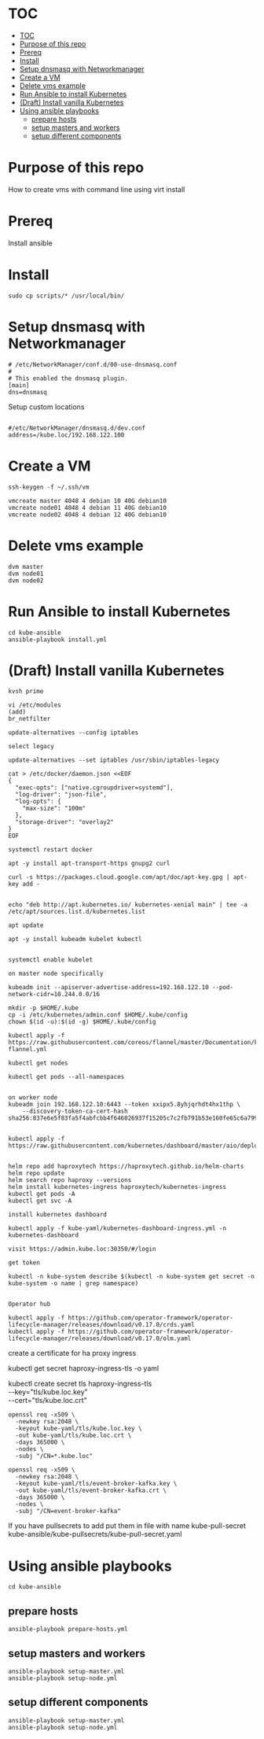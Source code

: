 

# TOC

- [TOC](#toc)
- [Purpose of this repo](#purpose-of-this-repo)
- [Prereq](#prereq)
- [Install](#install)
- [Setup dnsmasq with Networkmanager](#setup-dnsmasq-with-networkmanager)
- [Create a VM](#create-a-vm)
- [Delete vms example](#delete-vms-example)
- [Run Ansible to install Kubernetes](#run-ansible-to-install-kubernetes)
- [(Draft) Install vanilla Kubernetes](#draft-install-vanilla-kubernetes)
- [Using ansible playbooks](#using-ansible-playbooks)
  - [prepare hosts](#prepare-hosts)
  - [setup masters and workers](#setup-masters-and-workers)
  - [setup different components](#setup-different-components)


# Purpose of this repo 

How to create vms with command line using virt install

# Prereq 

Install ansible

# Install

```
sudo cp scripts/* /usr/local/bin/

```

# Setup dnsmasq with Networkmanager

```
# /etc/NetworkManager/conf.d/00-use-dnsmasq.conf
#
# This enabled the dnsmasq plugin.
[main]
dns=dnsmasq

```

Setup custom locations

```

#/etc/NetworkManager/dnsmasq.d/dev.conf
address=/kube.loc/192.168.122.100
```

# Create a VM


```
ssh-keygen -f ~/.ssh/vm
```


```
vmcreate master 4048 4 debian 10 40G debian10
vmcreate node01 4048 4 debian 11 40G debian10
vmcreate node02 4048 4 debian 12 40G debian10
```

# Delete vms example

```
dvm master
dvm node01
dvm node02

```

# Run Ansible to install Kubernetes

```
cd kube-ansible
ansible-playbook install.yml
```

# (Draft) Install vanilla Kubernetes

```
kvsh prime

vi /etc/modules
(add)
br_netfilter

update-alternatives --config iptables 

select legacy

update-alternatives --set iptables /usr/sbin/iptables-legacy

cat > /etc/docker/daemon.json <<EOF
{
  "exec-opts": ["native.cgroupdriver=systemd"],
  "log-driver": "json-file",
  "log-opts": {
    "max-size": "100m"
  },
  "storage-driver": "overlay2"
}
EOF

systemctl restart docker

apt -y install apt-transport-https gnupg2 curl

curl -s https://packages.cloud.google.com/apt/doc/apt-key.gpg | apt-key add -


echo "deb http://apt.kubernetes.io/ kubernetes-xenial main" | tee -a /etc/apt/sources.list.d/kubernetes.list

apt update

apt -y install kubeadm kubelet kubectl


systemctl enable kubelet

on master node specifically

kubeadm init --apiserver-advertise-address=192.168.122.10 --pod-network-cidr=10.244.0.0/16

mkdir -p $HOME/.kube
cp -i /etc/kubernetes/admin.conf $HOME/.kube/config
chown $(id -u):$(id -g) $HOME/.kube/config

kubectl apply -f https://raw.githubusercontent.com/coreos/flannel/master/Documentation/kube-flannel.yml

kubectl get nodes

kubectl get pods --all-namespaces


on worker node
kubeadm join 192.168.122.10:6443 --token xxipx5.8yhjqrhdt4hx1thp \
    --discovery-token-ca-cert-hash sha256:837e6e5f83fa5f4abfcbb4f646026937f15205c7c2fb791b53e160fe65c6a799


kubectl apply -f https://raw.githubusercontent.com/kubernetes/dashboard/master/aio/deploy/recommended.yaml


helm repo add haproxytech https://haproxytech.github.io/helm-charts
helm repo update
helm search repo haproxy --versions
helm install kubernetes-ingress haproxytech/kubernetes-ingress
kubectl get pods -A
kubectl get svc -A

install kubernetes dashboard

kubectl apply -f kube-yaml/kubernetes-dashboard-ingress.yml -n kubernetes-dashboard

visit https://admin.kube.loc:30350/#/login

get token

kubectl -n kube-system describe $(kubectl -n kube-system get secret -n kube-system -o name | grep namespace)


Operator hub

kubectl apply -f https://github.com/operator-framework/operator-lifecycle-manager/releases/download/v0.17.0/crds.yaml
kubectl apply -f https://github.com/operator-framework/operator-lifecycle-manager/releases/download/v0.17.0/olm.yaml
```

create a certificate for ha proxy ingress


kubectl get secret haproxy-ingress-tls -o yaml


kubectl create secret tls  haproxy-ingress-tls \
  --key="tls/kube.loc.key" \
  --cert="tls/kube.loc.crt"

```
openssl req -x509 \
  -newkey rsa:2048 \
  -keyout kube-yaml/tls/kube.loc.key \
  -out kube-yaml/tls/kube.loc.crt \
  -days 365000 \
  -nodes \
  -subj "/CN=*.kube.loc"

openssl req -x509 \
  -newkey rsa:2048 \
  -keyout kube-yaml/tls/event-broker-kafka.key \
  -out kube-yaml/tls/event-broker-kafka.crt \
  -days 365000 \
  -nodes \
  -subj "/CN=event-broker-kafka"
```

If you have pullsecrets to add put them in file with name kube-pull-secret kube-ansible/kube-pullsecrets/kube-pull-secret.yaml


# Using ansible playbooks

```
cd kube-ansible
```

## prepare hosts

```
ansible-playbook prepare-hosts.yml
```

## setup masters and workers

```
ansible-playbook setup-master.yml
ansible-playbook setup-node.yml
```

## setup different components

```
ansible-playbook setup-master.yml
ansible-playbook setup-node.yml
```